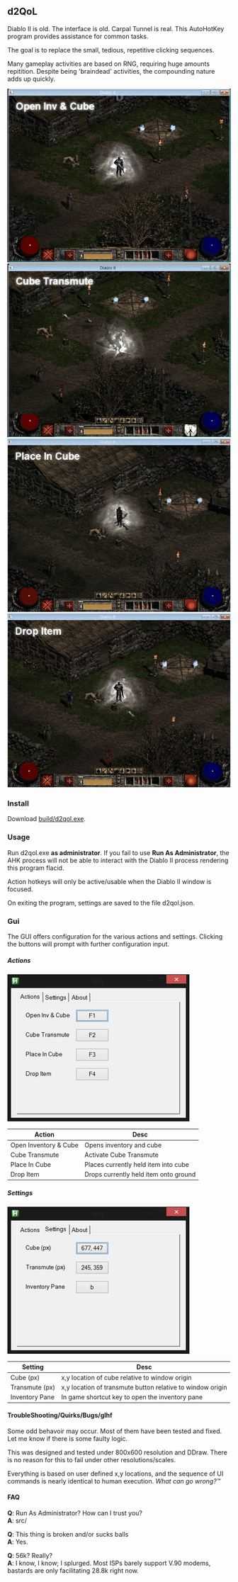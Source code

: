 ## d2QoL
Diablo II is old. The interface is old. Carpal Tunnel is real. This AutoHotKey program provides assistance for common tasks.

The goal is to replace the small, tedious, repetitive clicking sequences.  

Many gameplay activities are based on RNG, requiring huge amounts repitition. Despite being 'braindead' activities, the compounding nature adds up quickly.

![Action: Open Inventory & Cube](media/d2qol_opencube.gif)
![Action: Cube Transmute](media/d2qol_cubetransmute.gif)
![Action: Place In Cube](media/d2qol_placeincube.gif)
![Action: Drop Item](media/d2qol_dropitem.gif)

### Install
Download [build/d2qol.exe](build/d2qol.exe).

### Usage
Run d2qol.exe **as administrator**. If you fail to use **Run As Administrator**, the AHK process will not be able to interact with the Diablo II process rendering this program flacid.

Action hotkeys will only be active/usable when the Diablo II window is focused.

On exiting the program, settings are saved to the file d2qol.json.

### Gui
The GUI offers configuration for the various actions and settings. Clicking the buttons will prompt with further configuration input.

##### Actions
!["Quality of Life actions"](media/d2qol_ui_actions.png)

|Action|Desc|
|---|---|
|Open Inventory & Cube|Opens inventory and cube|
|Cube Transmute|Activate Cube Transmute|
|Place In Cube|Places currently held item into cube|
|Drop Item|Drops currently held item onto ground|

##### Settings
!["Program settings"](media/d2qol_ui_settings.png)

|Setting|Desc|
|--|--|
|Cube (px)|x,y location of cube relative to window origin|
|Transmute (px)|x,y location of transmute button relative to window origin|
|Inventory Pane|In game shortcut key to open the inventory pane|

#### TroubleShooting/Quirks/Bugs/glhf
Some odd behavoir may occur. Most of them have been tested and fixed. Let me know if there is some faulty logic.

This was designed and tested under 800x600 resolution and DDraw. There is no reason for this to fail under other resolutions/scales.

Everything is based on user defined x,y locations, and the sequence of UI commands is nearly identical to human execution. *What can go wrong?™*

#### FAQ
**Q**: Run As Administrator? How can I trust you?  
**A**: src/

**Q**: This thing is broken and/or sucks balls  
**A**: Yes.

**Q**: 56k? Really?  
**A**: I know, I know; I splurged. Most ISPs barely support V.90 modems, bastards are only facilitating 28.8k right now.